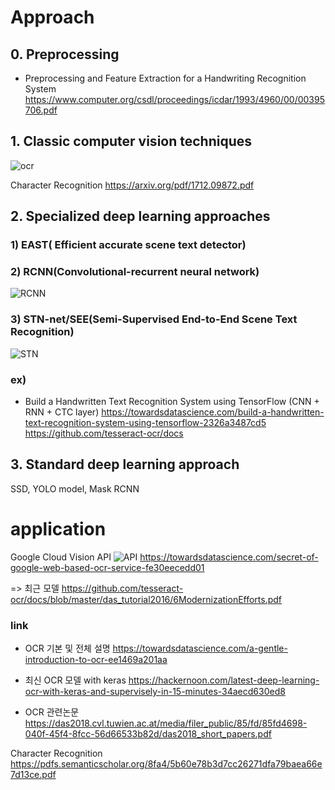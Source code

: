 # Approach

## 0. Preprocessing
- Preprocessing and Feature Extraction for a Handwriting Recognition System 
https://www.computer.org/csdl/proceedings/icdar/1993/4960/00/00395706.pdf


## 1. Classic computer vision techniques

![ocr](https://raw.githubusercontent.com/ritchieng/machine-learning-stanford/master/w11_application_example_ocr/photoocr.png)

Character Recognition
https://arxiv.org/pdf/1712.09872.pdf


## 2. Specialized deep learning approaches
### 1) EAST( Efficient accurate scene text detector)

### 2) RCNN(Convolutional-recurrent neural network)
![RCNN](https://cdn-images-1.medium.com/max/800/0*nGWtig3Cd0Jma2nX)

### 3) STN-net/SEE(Semi-Supervised End-to-End Scene Text Recognition)
![STN](https://cdn-images-1.medium.com/max/800/1*XAUtH9C1iPLa9clk9RA-8Q.png)

### ex)
- Build a Handwritten Text Recognition System using TensorFlow (CNN + RNN + CTC layer)
https://towardsdatascience.com/build-a-handwritten-text-recognition-system-using-tensorflow-2326a3487cd5
https://github.com/tesseract-ocr/docs



## 3. Standard deep learning approach
SSD, YOLO model, Mask RCNN

# application
Google Cloud Vision API
![API](https://cdn-images-1.medium.com/max/800/1*2aEAFgnCSpPaPf4wu0rP1g.png)
https://towardsdatascience.com/secret-of-google-web-based-ocr-service-fe30eecedd01

=> 최근 모델
https://github.com/tesseract-ocr/docs/blob/master/das_tutorial2016/6ModernizationEfforts.pdf

### link


- OCR 기본 및 전체 설명
https://towardsdatascience.com/a-gentle-introduction-to-ocr-ee1469a201aa

- 최신 OCR 모델 with keras
https://hackernoon.com/latest-deep-learning-ocr-with-keras-and-supervisely-in-15-minutes-34aecd630ed8

- OCR 관련논문
https://das2018.cvl.tuwien.ac.at/media/filer_public/85/fd/85fd4698-040f-45f4-8fcc-56d66533b82d/das2018_short_papers.pdf

Character Recognition
https://pdfs.semanticscholar.org/8fa4/5b60e78b3d7cc26271dfa79baea66e7d13ce.pdf

